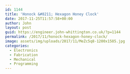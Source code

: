 ```yaml
---
id: 1144
title: 'Honock &#8211; Hexagon Honey Clock'
date: 2017-11-25T11:57:58+00:00
author: John
layout: post
guid: https://engineer.john-whittington.co.uk/?p=1144
permalink: /2017/11/honock-hexagon-honey-clock/
image: assets/img/uploads/2017/11/MeZc5q8-1200x1585.jpg
categories:
  - Electronics
  - Fabrication
  - Mechanical
  - Programming
---
```


<div class="box">
    <blockquote class="imgur-embed-pub" lang="en" data-id="a/i6B7j" data-context="false" ><a href="//imgur.com/a/i6B7j"></a></blockquote><script async src="//s.imgur.com/min/embed.js" charset="utf-8"></script>
</div>
